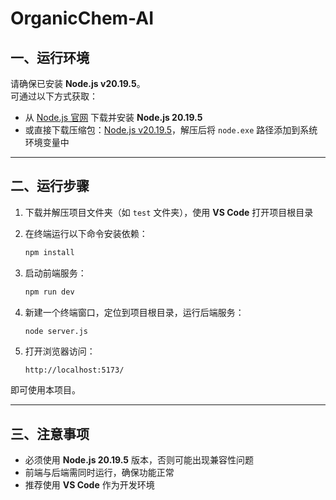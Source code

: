 # OrganicChem-AI

## 一、运行环境

请确保已安装 **Node.js v20.19.5**。  
可通过以下方式获取：

- 从 [Node.js 官网](https://nodejs.org/) 下载并安装 **Node.js 20.19.5**  
- 或直接下载压缩包：[Node.js v20.19.5](https://nodejs.org/dist/v20.19.5/)，解压后将 `node.exe` 路径添加到系统环境变量中  

---

## 二、运行步骤

1. 下载并解压项目文件夹（如 `test` 文件夹），使用 **VS Code** 打开项目根目录  

2. 在终端运行以下命令安装依赖：  

   ```bash
   npm install
   ```

3. 启动前端服务：  

   ```bash
   npm run dev
   ```

4. 新建一个终端窗口，定位到项目根目录，运行后端服务：  

   ```bash
   node server.js
   ```

5. 打开浏览器访问：  

   ```
   http://localhost:5173/
   ```

即可使用本项目。  

---

## 三、注意事项

- 必须使用 **Node.js 20.19.5** 版本，否则可能出现兼容性问题  
- 前端与后端需同时运行，确保功能正常  
- 推荐使用 **VS Code** 作为开发环境  
